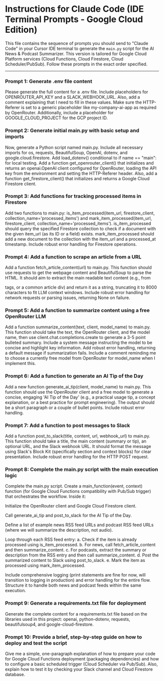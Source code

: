 # Instructions for Claude Code (IDE Terminal Prompts - Google Cloud Edition)

This file contains the sequence of prompts you should send to "Claude Code" in your Cursor IDE terminal to generate the `main.py` script for the AI News & Podcast Summarizer. This version is tailored for Google Cloud Platform services (Cloud Functions, Cloud Firestore, Cloud Scheduler/PubSub). Follow these prompts in the exact order specified.

---

### Prompt 1: Generate .env file content

Please generate the full content for a .env file. Include placeholders for OPENROUTER_API_KEY and a SLACK_WEBHOOK_URL. Also, add a comment explaining that I need to fill in these values. Make sure the HTTP-Referer is set to a generic placeholder like my-company-ai-app as required by OpenRouter. Additionally, include a placeholder for GOOGLE_CLOUD_PROJECT for the GCP project ID.


### Prompt 2: Generate initial main.py with basic setup and imports

Now, generate a Python script named main.py. Include all necessary imports for os, requests, BeautifulSoup, OpenAI, dotenv, and google.cloud.firestore. Add load_dotenv() conditional to if name == "main": for local testing. Add a function get_openrouter_client() that initializes and returns an openai.OpenAI client configured for OpenRouter, loading the API key from the environment and setting the HTTP-Referer header. Also, add a function get_firestore_client() that initializes and returns a Google Cloud Firestore client.


### Prompt 3: Add functions for tracking processed items in Firestore

Add two functions to main.py: is_item_processed(item_url, firestore_client, collection_name='processed_items') and mark_item_processed(item_url, firestore_client, collection_name='processed_items'). is_item_processed should query the specified Firestore collection to check if a document with the given item_url (as its ID or a field) exists. mark_item_processed should add a new document to the collection with the item_url and a processed_at timestamp. Include robust error handling for Firestore operations.


### Prompt 4: Add a function to scrape an article from a URL

Add a function fetch_article_content(url) to main.py. This function should use requests to get the webpage content and BeautifulSoup to parse the HTML. It should aim to extract the main readable text content (e.g., from <p> tags, or a common article div) and return it as a string, truncating it to 8000 characters to fit LLM context windows. Include robust error handling for network requests or parsing issues, returning None on failure.


### Prompt 5: Add a function to summarize content using a free OpenRouter LLM

Add a function summarize_content(text, client, model_name) to main.py. This function should take the text, the OpenRouter client, and the model name, then use client.chat.completions.create to generate a 3-5 point bulleted summary. Include a system message instructing the model to be concise and highlight key information. Add robust error handling, returning a default message if summarization fails. Include a comment reminding me to choose a currently free model from OpenRouter for model_name when I implement this.


### Prompt 6: Add a function to generate an AI Tip of the Day

Add a new function generate_ai_tip(client, model_name) to main.py. This function should use the OpenRouter client and a free model to generate a concise, engaging 'AI Tip of the Day' (e.g., a practical usage tip, a concept explanation, or a best practice for prompt engineering). The output should be a short paragraph or a couple of bullet points. Include robust error handling.


### Prompt 7: Add a function to post messages to Slack

Add a function post_to_slack(title, content, url, webhook_url) to main.py. This function should take a title, the main content (summary or tip), an optional URL, and the Slack webhook URL. It should format the message using Slack's Block Kit (specifically section and context blocks) for clear presentation. Include robust error handling for the HTTP POST request.


### Prompt 8: Complete the main.py script with the main execution logic

Complete the main.py script. Create a main_function(event, context) function (for Google Cloud Functions compatibility with Pub/Sub trigger) that orchestrates the workflow. Inside it:

Initialize the OpenRouter client and Google Cloud Firestore client.

Call generate_ai_tip and post_to_slack for the AI Tip of the Day.

Define a list of example news RSS feed URLs and podcast RSS feed URLs (where we will summarize the description, not audio).

Loop through each RSS feed entry:
a. Check if the item is already processed using is_item_processed.
b. For news, call fetch_article_content and then summarize_content.
c. For podcasts, extract the summary or description from the RSS entry and then call summarize_content.
d. Post the summarized content to Slack using post_to_slack.
e. Mark the item as processed using mark_item_processed.

Include comprehensive logging (print statements are fine for now, will transition to logging in production) and error handling for the entire flow. Structure it to handle both news and podcast feeds within the same execution.


### Prompt 9: Generate a requirements.txt file for deployment

Generate the complete content for a requirements.txt file based on the libraries used in this project: openai, python-dotenv, requests, beautifulsoup4, and google-cloud-firestore.


### Prompt 10: Provide a brief, step-by-step guide on how to deploy and test the script

Give me a simple, one-paragraph explanation of how to prepare your code for Google Cloud Functions deployment (packaging dependencies) and how to configure a basic scheduled trigger (Cloud Scheduler via Pub/Sub). Also, explain how to test it by checking your Slack channel and Cloud Firestore database.